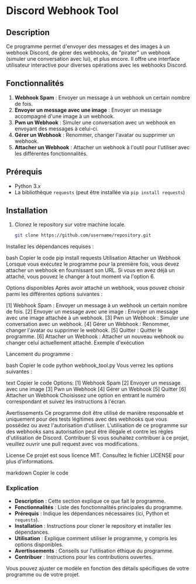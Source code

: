 # Discord Webhook Tool

## Description

Ce programme permet d'envoyer des messages et des images à un webhook Discord, de gérer des webhooks, de "pirater" un webhook (simuler une conversation avec lui), et plus encore. Il offre une interface utilisateur interactive pour diverses opérations avec les webhooks Discord.

## Fonctionnalités

1. **Webhook Spam** : Envoyer un message à un webhook un certain nombre de fois.
2. **Envoyer un message avec une image** : Envoyer un message accompagné d'une image à un webhook.
3. **Pwn un Webhook** : Simuler une conversation avec un webhook en envoyant des messages à celui-ci.
4. **Gérer un Webhook** : Renommer, changer l'avatar ou supprimer un webhook.
5. **Attacher un Webhook** : Attacher un webhook à l'outil pour l'utiliser avec les différentes fonctionnalités.

## Prérequis

- Python 3.x
- La bibliothèque `requests` (peut être installée via `pip install requests`)

## Installation

1. Clonez le repository sur votre machine locale.

   ```bash
   git clone https://github.com/username/repository.git
Installez les dépendances requises :

bash
Copier le code
pip install requests
Utilisation
Attacher un Webhook
Lorsque vous exécutez le programme pour la première fois, vous devez attacher un webhook en fournissant son URL. Si vous en avez déjà un attaché, vous pouvez le changer à tout moment via l'option 6.

Options disponibles
Après avoir attaché un webhook, vous pouvez choisir parmi les différentes options suivantes :

[1] Webhook Spam : Envoyer un message à un webhook un certain nombre de fois.
[2] Envoyer un message avec une image : Envoyer un message avec une image attachée à un webhook.
[3] Pwn un Webhook : Simuler une conversation avec un webhook.
[4] Gérer un Webhook : Renommer, changer l'avatar ou supprimer le webhook.
[5] Quitter : Quitter le programme.
[6] Attacher un Webhook : Attacher un nouveau webhook ou changer celui actuellement attaché.
Exemple d'exécution

Lancement du programme :

bash
Copier le code
python webhook_tool.py
Vous verrez les options suivantes :

text
Copier le code
Options:
[1] Webhook Spam
[2] Envoyer un message avec une image
[3] Pwn un Webhook
[4] Gérer un Webhook
[5] Quitter
[6] Attacher un Webhook
Choisissez une option en entrant le numéro correspondant et suivez les instructions à l'écran.

Avertissements
Ce programme doit être utilisé de manière responsable et uniquement pour des tests légitimes avec des webhooks que vous possédez ou avez l'autorisation d'utiliser.
L'utilisation de ce programme sur des webhooks sans autorisation peut être illégale et contre les règles d'utilisation de Discord.
Contribuer
Si vous souhaitez contribuer à ce projet, veuillez ouvrir une pull request avec vos modifications.

License
Ce projet est sous licence MIT. Consultez le fichier LICENSE pour plus d'informations.

markdown
Copier le code

### Explication

- **Description** : Cette section explique ce que fait le programme.
- **Fonctionnalités** : Liste des fonctionnalités principales du programme.
- **Prérequis** : Indique les dépendances nécessaires (ici, Python et `requests`).
- **Installation** : Instructions pour cloner le repository et installer les dépendances.
- **Utilisation** : Explique comment utiliser le programme, y compris les options disponibles.
- **Avertissements** : Conseils sur l'utilisation éthique du programme.
- **Contribuer** : Instructions pour les contributions ouvertes.

Vous pouvez ajuster ce modèle en fonction des détails spécifiques de votre programme ou de votre projet.
